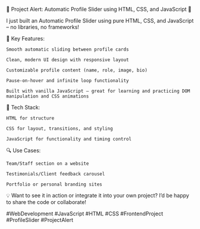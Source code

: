 🚀 Project Alert: Automatic Profile Slider using HTML, CSS, and JavaScript 🎯

I just built an Automatic Profile Slider using pure HTML, CSS, and JavaScript – no libraries, no frameworks!

🧩 Key Features:

    Smooth automatic sliding between profile cards

    Clean, modern UI design with responsive layout

    Customizable profile content (name, role, image, bio)

    Pause-on-hover and infinite loop functionality

    Built with vanilla JavaScript – great for learning and practicing DOM manipulation and CSS animations

📌 Tech Stack:

    HTML for structure

    CSS for layout, transitions, and styling

    JavaScript for functionality and timing control

🔍 Use Cases:

    Team/Staff section on a website

    Testimonials/Client feedback carousel

    Portfolio or personal branding sites

💡 Want to see it in action or integrate it into your own project? I’d be happy to share the code or collaborate!

#WebDevelopment #JavaScript #HTML #CSS #FrontendProject #ProfileSlider #ProjectAlert
